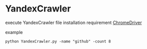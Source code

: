 # YandexCrawler

execute YandexCrawler file installation requirement <a href="https://chromedriver.chromium.org/" target="_blank"> ChromeDriver </a> <br>

example

```
python YandexCrawler.py -name "github" -count 8
```